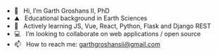 - 👋  &nbsp;&nbsp;Hi, I’m Garth Groshans II, PhD
- ⛰️  &nbsp;&nbsp;Educational background in Earth Sciences
- 🌱  &nbsp;&nbsp;Actively learning JS, Vue, React, Python, Flask and Django REST
- 💻  &nbsp;&nbsp;I’m looking to collaborate on web applications / open source
- 📫  &nbsp;&nbsp;How to reach me: garthgroshansii@gmail.com


<!---
ggroshansii/ggroshansii is a ✨ special ✨ repository because its `README.md` (this file) appears on your GitHub profile.
You can click the Preview link to take a look at your changes.
--->
